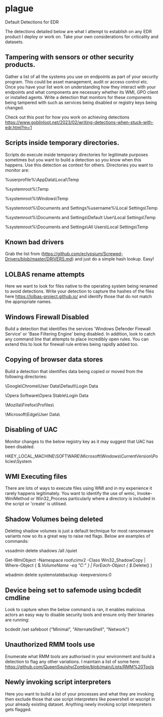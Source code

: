 # plague
Default Detections for EDR

The detections detailed below are what I attempt to establish on any EDR product I deploy or work on. Take your own considerations for criticality and datasets.

## Tampering with sensors or other security products.

Gather a list of all the systems you use on endpoints as part of your security program. This could be asset management, audit or access control etc. Once you have your list work on understanding how they interact with your endpoints and what components are necessary whether its WMI, GPO client or installed agents. Write a detection that monitors for these components being tampered with such as services being disabled or registry keys being changed.

Check out this post for how you work on achieving detections https://www.goblinloot.net/2023/02/writing-detections-when-stuck-with-edr.html?m=1

## Scripts inside temporary directories.

Scripts do execute inside temporary directories for legitimate purposes sometimes but you want to build a detection so you know when this happens. Use this detection as context for others. Directories you want to monitor are:

%userprofile%\AppData\Local\Temp

%systemroot%\Temp

%systemroot%\Windows\Temp

%systemroot%\Documents and Settings%username%\Local Settings\Temp

%systemroot%\Documents and Settings\Default User\Local Settings\Temp

%systemroot%\Documents and Settings\All Users\Local Settings\Temp

## Known bad drivers

Grab the list from (https://github.com/eclypsium/Screwed-Drivers/blob/master/DRIVERS.md) and just do a simple hash lookup. Easy!

## LOLBAS rename attempts

Here we want to look for files native to the operating system being renamed to avoid detections. Write your detection to capture the hashes of the files here https://lolbas-project.github.io/ and identify those that do not match the appropriate names.

## Windows Firewall Disabled

Build a detection that identifies the services 'Windows Defender Firewall Service' or 'Base Filtering Engine' being disabled. In addition, look to catch any command line that attempts to place incredibly open rules. You can extend this to look for firewall rule entries being rapidly added too.

## Copying of browser data stores

Build a detection that identifies data being copied or moved from the following directories:

\Google\Chrome\User Data\Default\Login Data

\Opera Software\Opera Stable\Login Data

\Mozilla\Firefox\Profiles\

\Microsoft\Edge\User Data\

## Disabling of UAC

Monitor changes to the below registry key as it may suggest that UAC has been disabled.

HKEY_LOCAL_MACHINE\SOFTWARE\Microsoft\Windows\CurrentVersion\Policies\System

## WMI Executing files

There are lots of ways to execute files using WMI and in my experience it rarely happens legitimately. You want to identify the use of wmic, Invoke-WmiMethod or Win32_Process particularly where a directory is included in the script or 'create' is utilised.

## Shadow Volumes being deleted

Deleting shadow volumes is just a default technique for most ransomware variants now so its a great way to raise red flags. Below are examples of commands:

vssadmin delete shadows /all /quiet

Get-WmiObject -Namespace root\cimv2 -Class Win32_ShadowCopy | Where-Object { $_.VolumeName -eq "C:\" } | ForEach-Object { $_.Delete() }

wbadmin delete systemstatebackup -keepversions:0

## Device being set to safemode using bcdedit cmdline

Look to capture when the below command is ran, it enables malicious actors an easy way to disable security tools and ensure only their binaries are running:

bcdedit /set safeboot {"Minimal", "AlternateShell", "Network"}

## Unauthorized RMM tools use

Enumerate what RMM tools are authorised in your environment and build a detection to flag any other variations. I maintain a list of some here:
https://github.com/QueenSquishy/Zombie/blob/main/Lists/RMM%20Tools

## Newly invoking script interpreters

Here you want to build a list of your processes and what they are invoking then exclude those that use script interpreters like powershell or wscript in your already existing dataset. Anything newly invoking script interpreters gets flagged.


